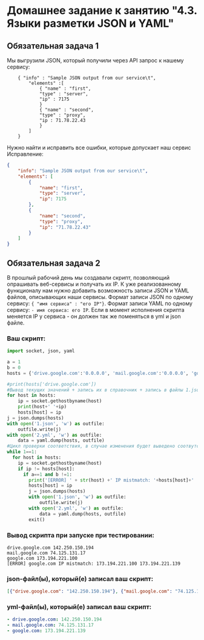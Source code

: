 # Домашнее задание к занятию "4.3. Языки разметки JSON и YAML"


## Обязательная задача 1
Мы выгрузили JSON, который получили через API запрос к нашему сервису:
```
    { "info" : "Sample JSON output from our service\t",
        "elements" :[
            { "name" : "first",
            "type" : "server",
            "ip" : 7175 
            }
            { "name" : "second",
            "type" : "proxy",
            "ip : 71.78.22.43
            }
        ]
    }
```
  Нужно найти и исправить все ошибки, которые допускает наш сервис  
  Исправление:
```json
{
	"info": "Sample JSON output from our service\t",
	"elements": [
		{
			"name": "first",
			"type": "server",
			"ip": 7175
		},
		{
			"name": "second",
			"type": "proxy",
			"ip": "71.78.22.43"
		}
	]
}
```

## Обязательная задача 2
В прошлый рабочий день мы создавали скрипт, позволяющий опрашивать веб-сервисы и получать их IP. К уже реализованному функционалу нам нужно добавить возможность записи JSON и YAML файлов, описывающих наши сервисы. Формат записи JSON по одному сервису: `{ "имя сервиса" : "его IP"}`. Формат записи YAML по одному сервису: `- имя сервиса: его IP`. Если в момент исполнения скрипта меняется IP у сервиса - он должен так же поменяться в yml и json файле.

### Ваш скрипт:
```python
import socket, json, yaml

a = 1
b = 0
hosts = {'drive.google.com':'0.0.0.0', 'mail.google.com':'0.0.0.0', 'google.com':'0.0.0.0'}

#print(hosts['drive.google.com'])
#Вывод текущих значений + запись их в справочник + запись в файлы 1.json и 2.yml
for host in hosts:
    ip = socket.gethostbyname(host)
    print(host+' '+ip)
    hosts[host] = ip
j = json.dumps(hosts)
with open('1.json', 'w') as outfile:
    outfile.write(j)
with open('2.yml', 'w') as outfile:
    data = yaml.dump(hosts, outfile)
#Цикл проверки соответствия, в случае изменения будет выведено соотвутствующее сообщение и выход из цикла + перезапись файлов 1.json и 2.yml
while 1==1:
  for host in hosts:
    ip = socket.gethostbyname(host)
    if ip != hosts[host]:
      if a==1 and b !=1:
        print('[ERROR] ' + str(host) +' IP mistmatch: '+hosts[host]+' '+ip)
        hosts[host] = ip
        j = json.dumps(hosts)
        with open('1.json', 'w') as outfile:
            outfile.write(j)
        with open('2.yml', 'w') as outfile:
            data = yaml.dump(hosts, outfile)
        exit()
```

### Вывод скрипта при запуске при тестировании:
```
drive.google.com 142.250.150.194
mail.google.com 74.125.131.17
google.com 173.194.221.100
[ERROR] google.com IP mistmatch: 173.194.221.100 173.194.221.139
```

### json-файл(ы), который(е) записал ваш скрипт:
```json
[{"drive.google.com": "142.250.150.194"}, {"mail.google.com": "74.125.131.17"}, {"google.com": "173.194.221.139"}]
```

### yml-файл(ы), который(е) записал ваш скрипт:
```yaml
- drive.google.com: 142.250.150.194
- mail.google.com: 74.125.131.17
- google.com: 173.194.221.139
```

